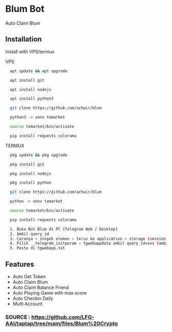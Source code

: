 
# Blum Bot
Auto Claim Blum

## Installation

Install with VPS/termux

VPS

```bash
  apt update && apt upgrade
```

```bash
  apt install git
```

```bash
  apt install nodejs
```

```bash
  apt install python3
```

```bash
  git clone https://github.com/achwir/blum
```

```bash
  python3 -m venv tomarket
```

```bash
  source tomarket/bin/activate
```

```bash
  pip install requests colorama
```

TERMUX

```bash
  pkg update && pkg upgrade
```

```bash
  pkg install git
```

```bash
  pkg install nodejs
```

```bash
  pkg install python
```

```bash
  git clone https://github.com/achwir/blum
```

```bash
  python -m venv tomarket
```

```bash
  source tomarket/bin/activate
```

```bash
  pip install requests colorama
```

```bash
  1. Buka Bot Blum di PC (Telegram Web / Desktop)
  2. Ambil query_id 
  3. Caranya > inspek elemen > terus ke application > storage (session storage) > pilih telegram.blum.codes
  4. Pilih __telegram_initparam > tgwebappdata ambil query_id=xxx (ambil semua) kecuali tgwebappnya
  5. Paste di tgwebapp.txt
```


## Features

- Auto Get Token
- Auto Claim Blum
- Auto Claim Balance Friend
- Auto Playing Game with max score
- Auto Checkin Daily
- Multi Account

### SOURCE : https://github.com/LFG-AAI/taptap/tree/main/files/Blum%20Crypto
